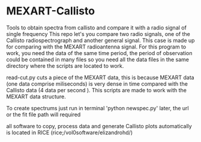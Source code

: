 # MEXART-Callisto
Tools to obtain spectra from callisto and compare it with a radio signal of single frequency
This repo let's you compare two radio signals, one of the Callisto radiospectrograph and another general signal.
This case is made up for comparing with the MEXART radioantenna signal.
For this program to work, you need the data of the same time period, the period of observation could be contained in many files so 
you need all the data files in the same directory where the scripts are located to work.

read-cut.py cuts a piece of the MEXART data, this is because MEXART data (one data comprise miliseconds) 
is very dense in time compared with the Callisto data (4 data per second ).
This scripts are made to work with the MEXART data structure.

To create spectrums just run in terminal 'python newspec.py' later, the url or the fit file path will required


all software to copy, process data and generate Callisto plots automatically is located in RICE (rice;/vol0software/elizandrohd/)
